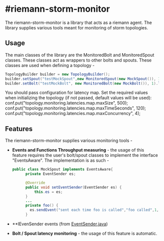#riemann-storm-monitor
==========

The riemann-storm-monitor is a library that acts as a riemann agent.
The library supplies various tools meant for monitoring of storm topologies.


## Usage ##
The main classes of the library are the MonitoredBolt and MonitoredSpout classes. These classes act as wrappers to other bolts and spouts.
These classes are used when defining a topology - 

```java
TopologyBuilder builder = new TopologyBuilder();
builder.setSpout("testMockSpout",new MonitoredSpout(new MockSpout()), 1);
builder.setBolt("testMockBolt", new MonitoredBolt(new MockBolt()), 1).localOrShuffleGrouping("testMockSpout");
```

You should pass configuration for latency map. Set the required values when initializing the topology (if not passed,
default values will be used):
 conf.put("topology.monitoring.latencies.map.maxSize", 500);
 conf.put("topology.monitoring.latencies.map.maxTimeSeconds", 120);
 conf.put("topology.monitoring.latencies.map.maxConcurrency", 4);



## Features ##
The riemann-storm-monitor supplies various monitoring tools - 
* **Events and Functions Throughput measuring** - the usage of this feature requires the user's bolt/spout classes to implement the interface "EventsAware".
  The implementation is as such - 
  ```java
  public class MockSpout implements EventsAware{
        private EventSender es;

        @Override
        public void setEventSender(EventSender es) {
            this.es = es;
        }
        ...
        private foo() {
          es.sendEvent("sent each time foo is called","foo called",1,"mytag1","mytag2");
        }
  ```

* **IEvenSender events (from [EventSender.java](src/main/java/com/forter/monitoring/EventSender.java))

* **Bolt / Spout latency monitoring** - the usage of this feature is automatic.
